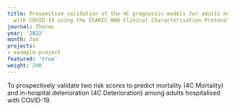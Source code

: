 ```yaml
---
title: Prospective validation of the 4C prognostic models for adults hospitalised
  with COVID-19 using the ISARIC WHO Clinical Characterisation Protocol.
journal: Thorax
year: '2022'
month: Jun
projects:
- example-project
featured: 'true'
weight: 200
---
```


To prospectively validate two risk scores to predict mortality (4C Mortality) and in-hospital deterioration (4C Deterioration) among adults hospitalised with COVID-19.